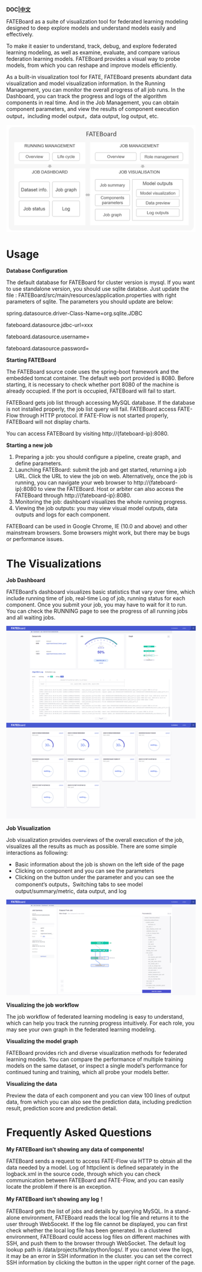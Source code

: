 **DOC|[中文](./README-CN.md)**

FATEBoard as a suite of visualization tool for federated learning modeling designed to deep explore models and understand models easily and effectively. 

To make it easier to understand, track, debug, and explore federated learning modeling, as well as examine, evaluate, and compare various federation learning models. FATEBoard provides a visual way to probe models, from which you can reshape and improve models efficiently.

As a built-in visualization tool for FATE, FATEBoard presents abundant data visualization and model visualization information. In the Running Management, you can monitor the overall progress of all job runs. In the Dashboard, you can track the progress and logs of the algorithm components in real time. And in the Job Management, you can obtain component parameters, and view the results of component execution output，including model output，data output, log output, etc.

 <div style="text-align:center", align=center>
<img src="./images/FATEBoard.png" />
</div>

# **Usage** #

**Database Configuration**

The default database for FATEBoard for cluster version is mysql. If you want to use standalone version, you should use sqlite databse. Just update the file : FATEBoard/src/main/resources/application.properties with right parameters of sqlite. The parameters you should update are below: 

spring.datasource.driver-Class-Name=org.sqlite.JDBC 

fateboard.datasource.jdbc-url=xxx 

fateboard.datasource.username= 

fateboard.datasource.password=

**Starting FATEBoard** 

The FATEBoard source code uses the spring-boot framework and the embedded tomcat container. The default web port provided is 8080. Before starting, it is necessary to check whether port 8080 of the machine is already occupied. If the port is occupied, FATEBoard will fail to start.

FATEBoard gets job list through accessing MySQL database. If the database is not installed properly, the job list query will fail.
FATEBoard access FATE-Flow through HTTP protocol. If FATE-Flow is not started properly, FATEBoard will not display charts.

You can access FATEBoard by visiting http://{fateboard-ip}:8080.

**Starting a new job** 

1. Preparing a job: you should configure a pipeline, create graph, and define parameters. 
2. Launching FATEBoard: submit the job and get started, returning a job URL. Click the URL to view the job on web. Alternatively, once the job is running, you can navigate your web browser to http://{fateboard-ip}:8080 to view the FATEBoard.
Host or arbiter can also access the FATEBoard through http://{fateboard-ip}:8080.
3. Monitoring the job: dashboard visualizes the whole running progress.
4. Viewing the job outputs: you may view visual model outputs, data outputs and logs for each component.


FATEBoard can be used in Google Chrome, IE (10.0 and above) and other mainstream browsers. Some browsers might work, but there may be bugs or performance issues.

# **The Visualizations** #

**Job Dashboard** 

FATEBoard’s dashboard visualizes basic statistics that vary over time, which include running time of job, real-time Log of job, running status for each component. Once you submit your job, you may have to wait for it to run. You can check the RUNNING page to see the progress of all running jobs and all waiting jobs.

<div style="text-align:center", align=center>
<img src="./images/dashboard.png" />
</div>
<div style="text-align:center", align=center>
<img src="./images/Running.png" />
</div>

**Job Visualization**

Job visualization provides overviews of the overall execution of the job, visualizes all the results as much as possible. There are some simple interactions as following:

- Basic information about the job is shown on the left side of the page
- Clicking on component and you can see the parameters
- Clicking on the button under the parameter and you can see the component‘s outputs，Switching tabs to see model output/summary/metric, data output, and log

<div style="text-align:center", align=center>
<img src="./images/jobDetail.png" />
</div>

**Visualizing the job workflow**

The job workflow of federated learning modeling is easy to understand, which can help you track the running progress intuitively. For each role, you may see your own graph in the federated learning modeling. 

**Visualizing the model graph**

FATEBoard provides rich and diverse visualization methods for federated learning models. You can compare the performance of multiple training models on the same dataset, or inspect a single model’s performance for continued tuning and training, which all probe your models better.

**Visualizing the data**

Preview the data of each component and you can view 100 lines of output data, from which you can also see the prediction data, including prediction result, prediction score and prediction detail.

# **Frequently Asked Questions** #

**My FATEBoard isn’t showing any data of components!** 

FATEBoard sends a request to access FATE-Flow via HTTP to obtain all the data needed by a model. Log of httpclient is defined separately in the logback.xml in the source code, through which you can check communication between FATEBoard and FATE-Flow, and you can easily locate the problem if there is an exception.

**My FATEBoard isn’t showing any log！**

FATEBoard gets the list of jobs and details by querying MySQL. 
In a stand-alone environment, FATEBoard reads the local log file and returns it to the user through WebSocekt. If the log file cannot be displayed, you can first check whether the local log file has been generated.
In a clustered environment, FATEBoard could access log files on different machines with SSH, and push them to the browser through WebSocket. The default log lookup path is /data/projects/fate/python/logs/. If you cannot view the logs, it may be an error in SSH information in the cluster. you can set the correct SSH information by clicking the button in the upper right corner of the page.
